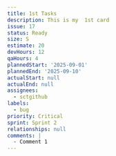 ```yaml
---
title: 1st Tasks
description: This is my  1st card
issue: 17
status: Ready
size: S
estimate: 20
devHours: 12
qaHours: 4
plannedStart: '2025-09-01'
plannedEnd: '2025-09-10'
actualStart: null
actualEnd: null
assignees:
  - sctgithub
labels:
  - bug
priority: Critical
sprint: Sprint 2
relationships: null
comments: |
  - Comment 1
---
```


